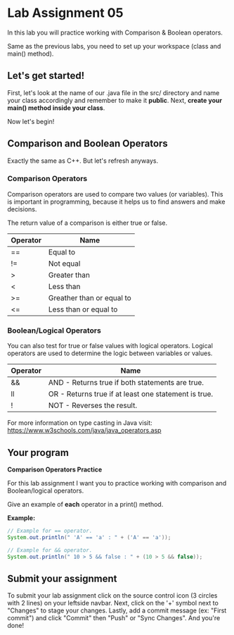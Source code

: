 # Lab Assignment 05

In this lab you will practice working with Comparison & Boolean operators.

Same as the previous labs, you need to set up your workspace (class and main() method).

## Let's get started!

First, let's look at the name of our .java file in the src/ directory and name your class accordingly and remember to make it **public**. Next, **create your main() method inside your class**.

Now let's begin!

## Comparison and Boolean Operators

Exactly the same as C++. But let's refresh anyways. 

### Comparison Operators

Comparison operators are used to compare two values (or variables). This is important in programming, because it helps us to find answers and make decisions.

The return value of a comparison is either true or false.

| Operator | Name |
| ---- | ---- |
| == | Equal to |
| != | Not equal |
| > | Greater than |
| < | Less than |
| >= | Greather than or equal to |
| <= | Less than or equal to |

### Boolean/Logical Operators

You can also test for true or false values with logical operators. Logical operators are used to determine the logic between variables or values.

| Operator | Name |
| ---- | ---- |
| && | AND - Returns true if both statements are true. |
| ll | OR - Returns true if at least one statement is true. |
| ! | NOT - Reverses the result. |


For more information on type casting in Java visit: https://www.w3schools.com/java/java_operators.asp 

## Your program

**Comparison Operators Practice**

For this lab assignment I want you to practice working with comparison and Boolean/logical operators. 

Give an example of **each** operator in a print() method.

**Example:**
```java
// Example for == operator.
System.out.println(" 'A' == 'a' : " + ('A' == 'a'));

// Example for && operator.
System.out.println(" 10 > 5 && false : " + (10 > 5 && false));
```

## Submit your assignment

To submit your lab assignment click on the source control icon (3 circles with 2 lines) on your leftside navbar. Next, click on the '+' symbol next to "Changes" to stage your changes. Lastly, add a commit message (ex: "First commit") and click "Commit" then "Push" or "Sync Changes". And you're done!
